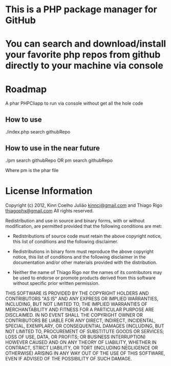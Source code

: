 This is a PHP package manager for GitHub
==============
You can search and download/install your favorite php repos from github directly to your machine via console
==============
Roadmap
==============
A phar PHPCliapp to run via console without get all the hole code

How to use
--------------

  ./index.php search githubRepo

How to use in the near future
--------------
  ./pm search githubRepo
  OR
  pm search githubRepo
  
  Where pm is the phar file
  
  
License Information
===================

Copyright (c) 2012, Kinn Coelho Julião <kinncj@gmail.com> and Thiago Rigo <thiagophx@gmail.com>
All rights reserved.

Redistribution and use in source and binary forms, with or without modification,
are permitted provided that the following conditions are met:

* Redistributions of source code must retain the above copyright notice,
this list of conditions and the following disclaimer.

* Redistributions in binary form must reproduce the above copyright notice,
this list of conditions and the following disclaimer in the documentation
and/or other materials provided with the distribution.

* Neither the name of Thiago Rigo nor the names of its
contributors may be used to endorse or promote products derived from this
software without specific prior written permission.

THIS SOFTWARE IS PROVIDED BY THE COPYRIGHT HOLDERS AND CONTRIBUTORS "AS IS" AND
ANY EXPRESS OR IMPLIED WARRANTIES, INCLUDING, BUT NOT LIMITED TO, THE IMPLIED
WARRANTIES OF MERCHANTABILITY AND FITNESS FOR A PARTICULAR PURPOSE ARE
DISCLAIMED. IN NO EVENT SHALL THE COPYRIGHT OWNER OR CONTRIBUTORS BE LIABLE FOR
ANY DIRECT, INDIRECT, INCIDENTAL, SPECIAL, EXEMPLARY, OR CONSEQUENTIAL DAMAGES
(INCLUDING, BUT NOT LIMITED TO, PROCUREMENT OF SUBSTITUTE GOODS OR SERVICES;
LOSS OF USE, DATA, OR PROFITS; OR BUSINESS INTERRUPTION) HOWEVER CAUSED AND ON
ANY THEORY OF LIABILITY, WHETHER IN CONTRACT, STRICT LIABILITY, OR TORT
(INCLUDING NEGLIGENCE OR OTHERWISE) ARISING IN ANY WAY OUT OF THE USE OF THIS
SOFTWARE, EVEN IF ADVISED OF THE POSSIBILITY OF SUCH DAMAGE.